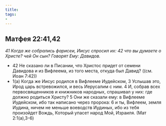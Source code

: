 ```yaml
---
title: 
tags: 
- 
---
```


## Матфея 22:41,42

*41 Когда же собрались фарисеи, Иисус спросил их: 42 что вы думаете о Христе? чей Он сын? Говорят Ему: Давидов.*

- 42 Не сказано ли в Писании, что Христос придет от семени Давидова и из Вифлеема, из того места, откуда был Давид? ((см. Иоан 7:42))
- 1(а) Когда же Иисус родился в Вифлееме Иудейском, 3 Услышав это, Ирод царь встревожился, и весь Иерусалим с ним. 4 И, собрав всех первосвященников и книжников народных, спрашивал у них: где должно родиться Христу? 5 Они же сказали ему: в Вифлееме Иудейском, ибо так написано через пророка: 6 и ты, Вифлеем, земля Иудина, ничем не меньше воеводств Иудиных, ибо из тебя произойдет Вождь, Который упасет народ Мой, Израиля. (Мат 2:1(а),3-6)